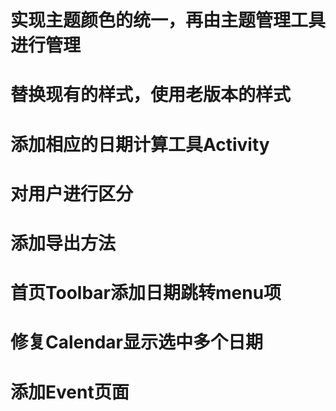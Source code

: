 # 实现主题颜色的统一，再由主题管理工具进行管理
# 替换现有的样式，使用老版本的样式
# 添加相应的日期计算工具Activity
# 对用户进行区分
# 添加导出方法
# 首页Toolbar添加日期跳转menu项
# 修复Calendar显示选中多个日期
# 添加Event页面